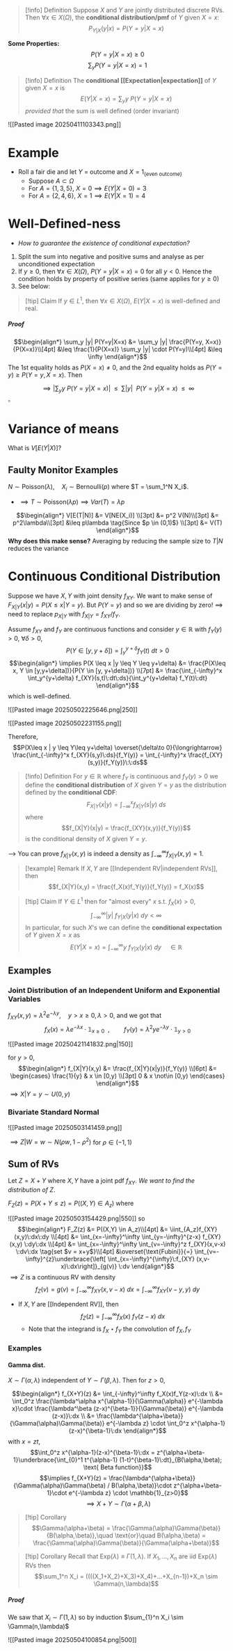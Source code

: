 >[!info] Definition
>Suppose $X$ and $Y$ are jointly distributed discrete RVs. Then $\forall x \in X(\Omega)$, the **conditional distribution/pmf** of $Y$ given $X=x$:
$$P_{Y|X}(y|x) = P(Y=y|X=x)$$

**Some Properties:**
$$P(Y=y|X=x) \geq 0$$
$$\sum_y P(Y=y|X=x) = 1$$

>[!info] Definition
>The **conditional [[Expectation|expectation]]** of $Y$ given $X=x$ is
>$$E(Y|X=x) = \sum_y y \:P(Y=y|X=x)$$
>*provided that* the sum is well defined (order invariant)

![[Pasted image 20250411103343.png]]


# Example

-  Roll a fair die and let $Y$ = outcome and $X=1_{\{\text{even outcome}\}}$
	- Suppose $A \subset \Omega$
	- For $A = \{1,3,5\}$, $X=0 \implies E(Y|X=0) = 3$
	- For $A = \{2,4,6\}$, $X = 1\implies E(Y|X=1) = 4$


# Well-Defined-ness

- *How to guarantee the existence of conditional expectation?*

1. Split the sum into negative and positive sums and analyse as per unconditioned expectation
2. If $y \geq 0$, then $\forall x \in X(\Omega)$, $P(Y=y|X=x)=0$ for all $y <0$. Hence the condition holds by property of positive series (same applies for $y \geq 0$)
3. See below:
>[!tip] Claim
>If $y \in L^1$, then $\forall x \in X(\Omega)$, $E(Y|X=x)$ is well-defined and real.
##### Proof
$$\begin{align*}
\sum_y |y| P(Y=y|X=x) &= \sum_y |y| \frac{P(Y=y, X=x)}{P(X=x)}\\[4pt]
&\leq \frac{1}{P(X=x)} \sum_y |y| \cdot P(Y=y)\\[4pt]
&\leq \infty 
\end{align*}$$
The 1st equality holds as $P(X=x)\neq 0$, and the 2nd equality holds as $P(Y=y) \geq P(Y=y,X=x)$. Then

$$\implies \left|\sum_y y\:P(Y=y|X=x)\right| \:\:\leq\:\: \sum |y| \:\:P(Y=y|X=x)\:\:\leq\:\: \infty$$
$\square$ 


# Variance of means

What is $V[E(Y|X)]$?
## Faulty Monitor Examples

$N \sim \text{Poisson}(\lambda), \quad X_i \sim \text{Bernoulli}(p)$ where $T = \sum_1^N X_i$. 
- $\implies T \sim \text{Poisson}(\lambda p) \implies Var(T) = \lambda p$

$$\begin{align*}
V[E(T|N)] &= V[NE(X_i)] \\[3pt]
&= p^2 V(N)\\[3pt]
&= p^2\lambda\\[3pt]
&\leq p\lambda \tag{Since $p \in (0,1)$} \\[3pt]
&= V(T)
\end{align*}$$
**Why does this make sense?** Averaging by reducing the sample size to $T|N$ reduces the variance


# Continuous Conditional Distribution

Suppose we have $X,Y$ with joint density $f_{XY}$. We want to make sense of $F_{X|Y}(x|y) = P(X \leq x | Y=y)$. But $P(Y=y)$ and so we are dividing by zero! 
$\implies$ need to replace $p_{X|Y}$ with $f_{X|Y} = f_{XY} / f_Y$.

Assume $f_{XY}$ and $f_Y$ are continuous functions and consider $y \in \mathbb{R}$ with $f_Y(y) > 0$, $\forall \delta > 0$,
$$P(Y \in [y,y+\delta]) = \int_{y}^{y+\delta} f_Y(t) \:dt >0$$
$$\begin{align*}
\implies P(X \leq x |y \leq Y \leq y+\delta) &= \frac{P(X\leq x, Y \in [y,y+\delta])}{P(Y \in [y, y+\delta])} \\[7pt]
&= \frac{\int_{-\infty}^x \int_y^{y+\delta} f_{XY}(s,t)\:dt\:ds}{\int_y^{y+\delta} f_Y(t)\:dt}
\end{align*}$$
which is well-defined.

![[Pasted image 20250502225646.png|250]]

![[Pasted image 20250502231155.png]]

Therefore,
$$P(X\leq x | y \leq Y\leq y+\delta) \overset{\delta\to 0}{\longrightarrow} \frac{\int_{-\infty}^x f_{XY}(s,y)\:ds}{f_Y(y)} = \int_{-\infty}^x \frac{f_{XY}(s,y)}{f_Y(y)}\:\:ds$$

>[!info] Definition
>For $y\in \mathbb{R}$ where $f_Y$ is continuous and $f_Y(y) >0$ we define the **conditional distribution** of $X$ given $Y=y$ as the distribution defined by the **conditional CDF**:
>$$F_{X|Y}(x|y) = \int_{-\infty}^x f_{X|Y}(s|y)\:ds$$
>where
>$$f_{X|Y}(x|y) = \frac{f_{XY}(x,y)}{f_Y(y)}$$
>is the conditional density of $X$ given $Y=y$.

--> You can prove $f_{X|Y}(x,y)$ is indeed a density as $\int_{-\infty}^{\infty}f_{X|Y}(x,y) = 1$.


>[!example] Remark
>If $X,Y$ are [[Independent RV|independent RVs]], then
>$$f_{X|Y}(x,y) = \frac{f_X(x)f_Y(y)}{f_Y(y)} = f_X(x)$$

>[!tip] Claim
>If $Y \in L^1$ then for "almost every" $x$ s.t. $f_X(x) > 0$, 
>$$ \int_{-\infty}^\infty |y|\:f_{Y|X}(y|x)\:dy < \infty$$
>In particular, for such $X$'s we can define the **conditional expectation** of $Y$ given $X=x$ as 
>$$E(Y|X=x) =  \int_{-\infty}^\infty y\:f_{Y|X}(y|x)\:dy\quad\in \mathbb{R}$$







## Examples

### Joint Distribution of an Independent Uniform and Exponential Variables

$f_{XY}(x,y) = \lambda^2 e^{-\lambda y}, \quad y>x \geq 0, \lambda >0$, and we got that
$$f_X(x) = \lambda e^{-\lambda x}\cdot\mathbb{1}_{x\geq0}\:\:, \quad\quad f_Y(y) = \lambda^2 y e^{-\lambda y}\cdot\mathbb{1}_{y>0}$$

![[Pasted image 20250421141832.png|150]]

for $y > 0,$
$$\begin{align*}
f_{X|Y}(x,y) &= \frac{f_{X|Y}(x|y)}{f_Y(y)} \\[6pt]
&= \begin{cases}
\frac{1}{y} & x \in [0,y) \\[3pt]
0 & x \not\in [0,y)
\end{cases}
\end{align*}$$
$\implies X|Y = y \sim U(0,y)$


### Bivariate Standard Normal

![[Pasted image 20250503141459.png]]

$\implies Z|W = w \sim N(\rho w, 1- \rho^2)$ for $\rho\in (-1,1)$


## Sum of RVs

Let $Z = X+Y$ where $X,Y$ have a joint pdf $f_{XY}$. *We want to find the distribution of $Z$*. 

$F_Z(z) = P(X+Y\leq z) = P((X,Y)\in A_z)$ where 

![[Pasted image 20250503154429.png|550]]
so 
$$\begin{align*}
F_Z(z) &= P((X,Y) \in A_z)\\[4pt]
 &= \iint_{A_z}f_{XY}(x,y)\:dx\:dy \\[4pt]
&= \int_{x=-\infty}^\infty \int_{y=-\infty}^{z-x} f_{XY}(x,y) \:dy\:dx \\[4pt]
&= \int_{x=-\infty}^\infty \int_{v=-\infty}^z f_{XY}(x,v-x) \:dv\:dx \tag{set $v = x+y$}\\[4pt]
&\overset{\text{Fubini}}{=} \int_{v=-\infty}^{z}\underbrace{\left[ \int_{x=-\infty}^{\infty}\:f_{XY} (x,v-x)\:dx\right]}_{g(v)} \:dv 
\end{align*}$$
$\implies Z$ is a continuous RV with density
$$f_Z(v) = g(v) = \int_{-\infty}^\infty f_{XY}(x,v-x)\:dx = \int_{-\infty}^\infty f_{XY}(v-y,y)\:dy$$

- If $X,Y$ are [[Independent RV]], then
$$f_Z(z) = \int_{-\infty}^\infty f_X(x)\:f_Y(z-x)\:dx$$
	- Note that the integrand is $f_X \star f_Y$ the convolution of $f_X,f_Y$ 



### Examples

#### Gamma dist.
$X \sim \Gamma(\alpha, \lambda)$ independent of $Y \sim \Gamma(\beta,\lambda)$. Then for $z > 0$,

$$\begin{align*}
f_{X+Y}(z) &= \int_{-\infty}^\infty f_X(x)f_Y(z-x)\:dx \\
&= \int_0^z \frac{\lambda^\alpha x^{\alpha-1}}{\Gamma(\alpha)} e^{-\lambda x}\cdot \frac{\lambda^\beta (z-x)^{\beta-1}}{\Gamma(\beta)} e^{-\lambda (z-x)}\:dx \\
&= \frac{\lambda^{\alpha+\beta}}{\Gamma(\alpha)\Gamma(\beta)} e^{-\lambda z} \cdot \int_0^z x^{\alpha-1}(z-x)^{\beta-1}\:dx
\end{align*}$$
with $x=zt$,
$$\int_0^z x^{\alpha-1}(z-x)^{\beta-1}\:dx = z^{\alpha+\beta-1}\underbrace{\int_{0}^1 t^{\alpha-1} (1-t)^{\beta-1}\:dt}_{B(\alpha,\beta); \text{ Beta function}}$$
$$\implies f_{X+Y}(z) = \frac{\lambda^{\alpha+\beta}}{\Gamma(\alpha)\Gamma(\beta) / B(\alpha,\beta)}\cdot z^{\alpha+\beta-1}\cdot e^{-\lambda z} \cdot \mathbb{1}_{z>0}$$
$$\implies X+Y \sim \Gamma(\alpha+\beta,\lambda)$$

>[!tip] Corollary 
>$$\Gamma(\alpha+\beta) = \frac{\Gamma(\alpha)\Gamma(\beta)}{B(\alpha,\beta)},\quad \text{or}\quad B(\alpha,\beta) = \frac{\Gamma(\alpha)\Gamma(\beta)}{\Gamma(\alpha+\beta)}$$

>[!tip] Corollary
>Recall that $\text{Exp}(\lambda) \equiv \Gamma(1,\lambda)$.
>If $X_1,...,X_n$ are iid $\text{Exp}(\lambda)$ RVs then
>$$\sum_1^n X_i = ((((X_1+X_2)+X_3)+X_4)+...+X_{n-1})+X_n \sim \Gamma(n,\lambda)$$
##### Proof
We saw that $X_i \sim \Gamma(1,\lambda)$ so by induction $\sum_{1}^n X_i \sim \Gamma(n,\lambda)$ 

![[Pasted image 20250504100854.png|500]]
